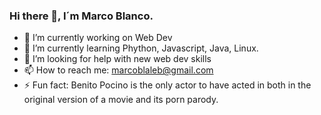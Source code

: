 ### Hi there 👋, I´m Marco Blanco.


- 🔭 I’m currently working on Web Dev
- 🌱 I’m currently learning Phython, Javascript, Java, Linux.
- 🤔 I’m looking for help with new web dev skills
- 📫 How to reach me: marcoblaleb@gmail.com
- ⚡ Fun fact: Benito Pocino is the only actor to have acted in both in the original version of a movie and its porn parody. 

